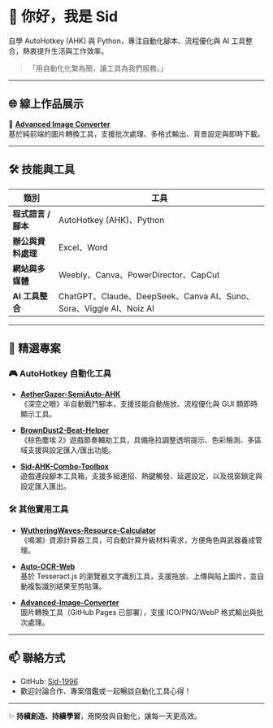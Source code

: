 # 👋 你好，我是 Sid

自學 AutoHotkey (AHK) 與 Python，專注自動化腳本、流程優化與 AI 工具整合，熱衷提升生活與工作效率。  

> 「用自動化化繁為簡，讓工具為我們服務。」

---

## 🌐 線上作品展示

🔗 **[Advanced Image Converter](https://sid-1996.github.io/Advanced-Image-Converter/)**  
基於純前端的圖片轉換工具，支援批次處理、多格式輸出、背景設定與即時下載。  

---

## 🛠 技能與工具

| 類別 | 工具 |
|------|------|
| **程式語言 / 腳本** | AutoHotkey (AHK)、Python |
| **辦公與資料處理** | Excel、Word |
| **網站與多媒體** | Weebly、Canva、PowerDirector、CapCut |
| **AI 工具整合** | ChatGPT、Claude、DeepSeek、Canva AI、Suno、Sora、Viggle AI、Noiz AI |

---

## 📂 精選專案

### 🎮 AutoHotkey 自動化工具
- **[AetherGazer-SemiAuto-AHK](https://github.com/Sid-1996/AetherGazer-SemiAuto-AHK)**  
  《深空之眼》半自動戰鬥腳本，支援技能自動施放、流程優化與 GUI 類即時顯示工具。  

- **[BrownDust2-Beat-Helper](https://github.com/Sid-1996/BrownDust2-Beat-Helper)**  
  《棕色塵埃 2》遊戲節奏輔助工具，具備拖拉調整透明提示、色彩檢測、多區域支援與設定匯入/匯出功能。  

- **[Sid-AHK-Combo-Toolbox](https://github.com/Sid-1996/Sid-AHK-Combo-Toolbox)**  
  遊戲連段腳本工具箱，支援多組連招、熱鍵觸發、延遲設定，以及視窗鎖定與設定匯入匯出。  

### 🛠 其他實用工具
- **[WutheringWaves-Resource-Calculator](https://github.com/Sid-1996/WutheringWaves-Resource-Calculator)**  
  《鳴潮》資源計算器工具，可自動計算升級材料需求，方便角色與武器養成管理。  

- **[Auto-OCR-Web](https://github.com/Sid-1996/Auto-OCR-Web)**  
  基於 Tesseract.js 的瀏覽器文字識別工具，支援拖放、上傳與貼上圖片，並自動複製識別結果至剪貼簿。  

- **[Advanced-Image-Converter](https://github.com/Sid-1996/Advanced-Image-Converter)**  
  圖片轉換工具（GitHub Pages 已部署），支援 ICO/PNG/WebP 格式輸出與批次處理。  

---

## 📫 聯絡方式

- GitHub: [Sid-1996](https://github.com/Sid-1996)  
- 歡迎討論合作、專案借鑑或一起暢談自動化工具心得！

---

✨ **持續創造、持續學習**，用開發與自動化，讓每一天更高效。
